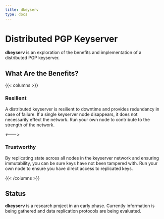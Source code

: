 ```yaml
---
title: dkeyserv
type: docs
---
```


# Distributed PGP Keyserver

**dkeyserv** is an exploration of the benefits and implementation of a distributed PGP keyserver.

## What Are the Benefits?

{{< columns >}}

### Resilient

A distributed keyserver is resilient to downtime and provides redundancy in case of failure.
If a single keyserver node disappears, it does not necessarily effect the network. Run your own node
to contribute to the strength of the network.

<--->

### Trustworthy

By replicating state across all nodes in the keyserver network and ensuring immutability, you can be sure keys have not been tampered with. Run your own node to ensure you have direct access to replicated keys.

{{< /columns >}}

## Status

**dkeyserv** is a research project in an early phase. Currently information is being gathered and data replication protocols are being evaluated.